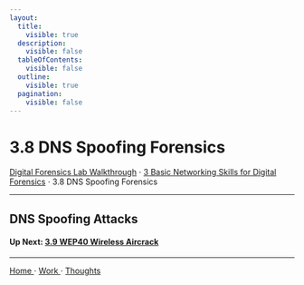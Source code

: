 ```yaml
---
layout:
  title:
    visible: true
  description:
    visible: false
  tableOfContents:
    visible: false
  outline:
    visible: true
  pagination:
    visible: false
---
```


# 3.8 DNS Spoofing Forensics

[Digital Forensics Lab Walkthrough](../) ⋅ [3 Basic Networking Skills for Digital Forensics](./) ⋅ 3.8 DNS Spoofing Forensics

***

## DNS Spoofing Attacks

#### Up Next: [3.9 WEP40 Wireless Aircrack](3.9-wep40-wireless-aircrack.md)

***

[Home ](https://app.gitbook.com/o/0kO27okC5uVB9ALX3rho/s/036xtfEIzcEdGegONXWM/)⋅ [Work ](https://app.gitbook.com/o/0kO27okC5uVB9ALX3rho/s/WaFS755Q4sf02CxLcghQ/)⋅ [Thoughts](https://app.gitbook.com/o/0kO27okC5uVB9ALX3rho/s/s4QQPMntQ25hmJToKSOu/)
